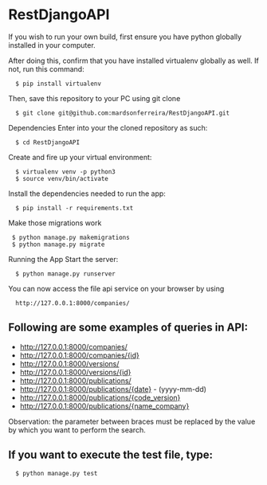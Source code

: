 # RestDjangoAPI

If you wish to run your own build, first ensure you have python globally installed in your computer.

After doing this, confirm that you have installed virtualenv globally as well. If not, run this command: 
```
  $ pip install virtualenv
```

Then, save this repository to your PC using git clone 
```
  $ git clone git@github.com:mardsonferreira/RestDjangoAPI.git
```

Dependencies Enter into your the cloned repository as such: 
```
  $ cd RestDjangoAPI 
```

Create and fire up your virtual environment: 
```
  $ virtualenv venv -p python3
  $ source venv/bin/activate
```
Install the dependencies needed to run the app: 
```
  $ pip install -r requirements.txt
```
 Make those migrations work 
 ```
  $ python manage.py makemigrations
  $ python manage.py migrate
```  
Running the App Start the server: 
```
  $ python manage.py runserver
```

You can now access the file api service on your browser by using 
```
  http://127.0.0.1:8000/companies/
```

## Following are some examples of queries in API: 
* http://127.0.0.1:8000/companies/ 
* http://127.0.0.1:8000/companies/{id} 
* http://127.0.0.1:8000/versions/ 
* http://127.0.0.1:8000/versions/{id} 
* http://127.0.0.1:8000/publications/ 
* http://127.0.0.1:8000/publications/{date} - (yyyy-mm-dd) 
* http://127.0.0.1:8000/publications/{code_version} 
* http://127.0.0.1:8000/publications/{name_company}

Observation: the parameter between braces must be replaced by the value by which you want to perform the search.

## If you want to execute the test file, type: 
```
  $ python manage.py test
```

